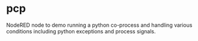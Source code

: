 # pcp

NodeRED node to demo running a python co-process and handling various
conditions including python exceptions and process signals.
